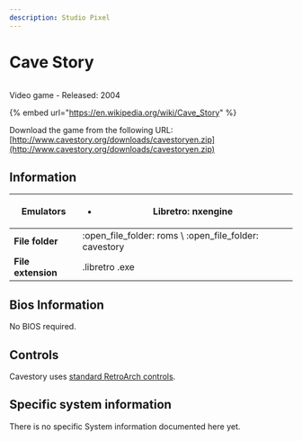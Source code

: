 ```yaml
---
description: Studio Pixel
---
```


# Cave Story

<figure><img src="https://i.imgur.com/KwOXBWx.png" alt=""><figcaption></figcaption></figure>

Video game - Released: 2004

{% embed url="https://en.wikipedia.org/wiki/Cave_Story" %}

Download the game from the following URL: [http://www.cavestory.org/downloads/cavestoryen.zip](http://www.cavestory.org/downloads/cavestoryen.zip)

## Information

| **Emulators**      | <ul><li>Libretro: nxengine</li></ul>                       |
| ------------------ | ---------------------------------------------------------- |
| **File folder**    | :open\_file\_folder: roms \ :open\_file\_folder: cavestory |
| **File extension** | .libretro .exe                                             |

## Bios Information

No BIOS required.

## Controls

Cavestory uses [standard RetroArch controls](../../controllers/controller-configuration.md#general-controller-configuration).

## Specific system information

There is no specific System information documented here yet.
